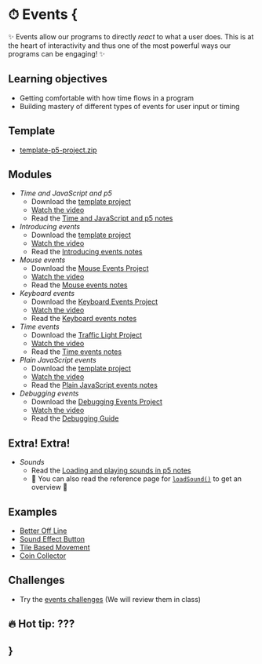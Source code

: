 # ⏱ Events {

✨ Events allow our programs to directly *react* to what a user does. This is at the heart of interactivity and thus one of the most powerful ways our programs can be engaging! ✨

## Learning objectives

- Getting comfortable with how time flows in a program
- Building mastery of different types of events for user input or timing

## Template

- [template-p5-project.zip](../../templates/template-p5-project.zip)

## Modules

- *Time and JavaScript and p5*
    - Download the [template project](../../templates/template-p5-project.zip)
    - [Watch the video](https://concordia.yuja.com/V/Video?v=1071121&node=5700565&a=197642688)
    - Read the [Time and JavaScript and p5 notes](./time-and-javascript-and-p5.md)
- *Introducing events*
    - Download the [template project](../../templates/template-p5-project.zip)
    - [Watch the video](https://concordia.yuja.com/V/Video?v=1071117&node=5700550&a=11861735)
    - Read the [Introducing events notes](./introducing-events.md)
- *Mouse events*
    - Download the [Mouse Events Project](./examples/mouse-events.zip)
    - [Watch the video](https://concordia.yuja.com/V/Video?v=1071119&node=5700554&a=114735432)
    - Read the [Mouse events notes](./mouse-events.md)
- *Keyboard events*
    - Download the [Keyboard Events Project](./examples/keyboard-events.zip)
    - [Watch the video](https://concordia.yuja.com/V/Video?v=1071118&node=5700552&a=161007432)
    - Read the [Keyboard events notes](./keyboard-events.md)
- *Time events*
    - Download the [Traffic Light Project](./examples/traffic-light.zip)
    - [Watch the video](https://concordia.yuja.com/V/Video?v=1071123&node=5700567&a=211128434)
    - Read the [Time events notes](./time-events.md)
- *Plain JavaScript events*
    - Download the [template project](../../templates/template-p5-project.zip)
    - [Watch the video](https://concordia.yuja.com/V/Video?v=1071120&node=5700557&a=109886092)
    - Read the [Plain JavaScript events notes](./plain-javascript-events.md)
- *Debugging events*
    - Download the [Debugging Events Project](../../debugging/debugging-events.zip)
    - [Watch the video]()
    - Read the [Debugging Guide](../../guides/debugging-guide.md)

## Extra! Extra!

- *Sounds*
    - Read the [Loading and playing sounds in p5 notes](../extras/sounds.md)
    - 📖 You can also read the reference page for [`loadSound()`](https://p5js.org/reference/p5/loadSound/) to get an overview 📖

## Examples

- [Better Off Line](https://editor.p5js.org/pippinbarr/sketches/J3Zms443G)
- [Sound Effect Button](https://editor.p5js.org/pippinbarr/sketches/UmfzbWYRt)
- [Tile Based Movement](https://editor.p5js.org/pippinbarr/sketches/fD7Ha1Yva)
- [Coin Collector](https://editor.p5js.org/pippinbarr/sketches/qOdVBY1nQ)

## Challenges

- Try the [events challenges](MISSING_LINK) (We will review them in class)

## 🔥 Hot tip: ???

## }